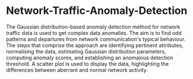 # Network-Traffic-Anomaly-Detection
The Gaussian distribution-based anomaly detection method for network traffic data is used to get complex data anomalies.  The aim is to find odd patterns and departures from network communication's typical behaviour. The steps that comprise the approach are identifying pertinent attributes, normalising the data, estimating Gaussian distribution parameters, computing anomaly scores, and establishing an anomalous detection threshold. A scatter plot is used to display the data, highlighting the differences between aberrant and normal network activity.
